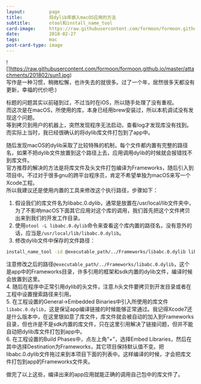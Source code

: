 ```yaml
---
layout:         page
title:          将dylib库嵌入macOS应用的方法
subtitle:       otool和install_name_tool
card-image:     https://raw.githubusercontent.com/formoon/formoon.github.io/master/attachments/201802/sun1.jpg
date:           2018-02-27
tags:           mac
post-card-type: image
---
```

![]https://raw.githubusercontent.com/formoon/formoon.github.io/master/attachments/201802/sun1.jpg)  
写作是一种习惯，稍微松懈，也许失去的就很多。过了一个年，居然很多天都没有更新，幸福的代价吧:)  

标题的问题其实以前碰到过，不过当时在iOS，所以随手处理了没有重视。  
而这次是在macOS，所使用的库，本身已经用brew安装过，所以本机调试没有发现这个问题。  
等到拷贝到用户的机器上，突然发现程序无法启动，查看log才发现库没有找到。而实际上当时，我已经很确认的将dylib库文件打包到了app中。  

随后发现macOS的dylib采取了比较特殊的机制，每个文件都内置有完整的路径名，如果不把dylib文件放置到这个路径上去，应用调用dylib的时候就会报错找不到库文件。  
官方推荐的解决的方法是将库文件及头文件打包编译为Frameworks，随后引入到项目中。不过对于很多gnu的跨平台程序员，肯定不希望单独为macOS来写一个Xcode工程。  
所以我建议还是使用内置的工具来修改这个执行路径，步骤如下：  
1. 假设我们的库文件名为libabc.0.dylib，通常是放置在/usr/local/lib文件夹中，为了不影响macOS下面其它应用对这个库的调用，我们首先把这个文件拷贝出来到我们的开发工作目录。  
2. 使用`otool -L libabc.0.dylib`命令来查看这个库内置的路径名，没有意外的话，应当是`/usr/local/lib/libabc.0.dylib`。  
3. 修改dylib文件中保存的文件路径：  
```bash
install_name_tool -id @executable_path/../Frameworks/libabc.0.dylib libabc.0.dylib 
```
注意修改之后的路径`@executable_path/../Frameworks/libabc.0.dylib`，这个是app中的Frameworks目录，许多引用的框架和sdk内置的dylib文件，编译时候会放置到这里。  
4. 随后在程序中正常引用dylib的头文件，注意.h头文件要拷贝到开发目录或者在工程中设置搜索路径来引用。  
5. 在工程设置的General->Embedded Binaries中引入所使用的库文件`libabc.0.dylib`，这是保证app编译链接的时候能够正常通过。我记得Xcode7还是什么版本中，在这里银如意了库文件，库文件就会被自动的加入到Frameworks目录，但也许是不是sdk内置的库文件，只在这里引用解决了链接问题，但并不能自动把dylib库文件打包到app中。  
6. 在工程设置的Build Phases中，点左上角“+”，选择Embed Libraries，然后在其中选择Destination为Frameworks，其它项目保持默认值不变。把libabc.0.dylib文件拖过来到本项目下面的列表中。这样编译的时候，才会把库文件打包到app的Frameworks文件夹。  

做完了以上这些，编译出来的app应用就能正确的调用自己包中的库文件了。  
